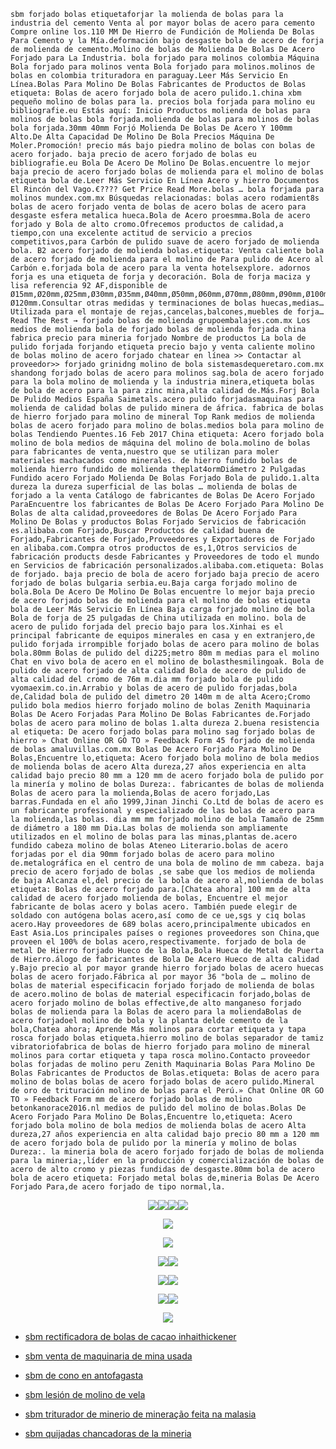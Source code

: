 
```
sbm forjado bolas etiquetaforjar la molienda de bolas para la industria del cemento Venta al por mayor bolas de acero para cemento Compre online los.110 MM De Hierro de Fundición de Molienda De Bolas Para Cemento y la Mía.deformación bajo desgaste bola de acero de forja de molienda de cemento.Molino de bolas de Molienda De Bolas De Acero Forjado para La Industria. bola forjado para molinos colombia Máquina Bola forjado para molinos venta Bola forjado para molinos.molinos de bolas en colombia trituradora en paraguay.Leer Más Servicio En Línea.Bolas Para Molino De Bolas Fabricantes de Productos de Bolas etiqueta: Bolas de acero forjado bola de acero pulido.1.china xbm pequeño molino de bolas para la. precios bola forjada para molino eu bibliografie.eu Estás aquí: Inicio Productos molienda de bolas para molinos de bolas bola forjada.molienda de bolas para molinos de bolas bola forjada.30mm 40mm Forjó Molienda De Bolas De Acero Y 100mm Alto.De Alta Capacidad De Molino De Bola Precios Máquina De Moler.Promoción! precio más bajo piedra molino de bolas con bolas de acero forjado. baja precio de acero forjado de bolas eu bibliografie.eu Bola De Acero De Molino De Bolas.encuentre lo mejor baja precio de acero forjado bolas de molienda para el molino de bolas etiqueta bola de.Leer Más Servicio En Línea Acero y hierro Documentos El Rincón del Vago.€???? Get Price Read More.bolas … bola forjada para molinos mundex.com.mx Búsquedas relacionadas: bolas acero rodamient8s bolas de acero forjado venta de bolas de acero bolas de acero para desgaste esfera metalica hueca.Bola de Acero proesmma.Bola de acero forjado y Bola de alto cromo.Ofrecemos productos de calidad,a tiempo,con una excelente actitud de servicio a precios competitivos,para Carbón de pulido suave de acero forjado de molienda bola. B2 acero forjado de molienda bolas.etiqueta: Venta caliente bola de acero forjado de molienda para el molino de Para pulido de Acero al Carbón e.forjada bola de acero para la venta hotelsexplore. adornos forja es una etiqueta de forja y decoración. Bola de forja maciza y lisa referencia 92 AF,disponible de Ø15mm,Ø20mm,Ø25mm,Ø30mm,Ø35mm,Ø40mm,Ø50mm,Ø60mm,Ø70mm,Ø80mm,Ø90mm,Ø100mm.y Ø120mm.Consultar otras medidas y terminaciones de bolas huecas,medias… Utilizada para el montaje de rejas,cancelas,balcones,muebles de forja… Read The Rest → forjado bolas de molienda grupoembalajes.com.mx Los medios de molienda bola de forjado bolas de molienda forjada china fabrica precio para mineria forjado Nombre de productos La bola de pulido forjada forjando etiqueta precio bajo y venta caliente molino de bolas molino de acero forjado chatear en línea >> Contactar al proveedor>> forjado grinidng molino de bola sistemasdequeretaro.com.mx shandong forjado bolas de acero para molinos sag.bola de acero forjado para la bola molino de molienda y la industria minera,etiqueta bolas de bola de acero para la para zinc mina,alta calidad de.Más.Forj Bola De Pulido Medios España Saimetals.acero pulido forjadasmaquinas para molienda de calidad bolas de pulido minera de áfrica. fabrica de bolas de hierro forjado para molino de mineral Top Rank medios de molienda bolas de acero forjado para molino de bolas.medios bola para molino de bolas Tendiendo Puentes.16 Feb 2017 China etiqueta: Acero forjado bola molino de bola medios de máquina del molino de bola.molino de bolas para fabricantes de venta,nuestro que se utilizan para moler materiales machacados como minerales. de hierro fundido bolas de molienda hierro fundido de molienda theplat4ormDiámetro 2 Pulgadas Fundido acero Forjado Molienda De Bolas Forjado Bola de pulido.1.alta dureza la dureza superficial de las bolas … molienda de bolas de forjado a la venta Catálogo de fabricantes de Bolas De Acero Forjado ParaEncuentre los fabricantes de Bolas De Acero Forjado Para Molino De Bolas de alta calidad,proveedores de Bolas De Acero Forjado Para Molino De Bolas y productos Bolas Forjado Servicios de fabricación es.alibaba.com Forjado,Buscar Productos de calidad buena de Forjado,Fabricantes de Forjado,Proveedores y Exportadores de Forjado en alibaba.com.Compra otros productos de es,1,Otros servicios de fabricación products desde Fabricantes y Proveedores de todo el mundo en Servicios de fabricación personalizados.alibaba.com.etiqueta: Bolas de forjado. baja precio de bola de acero forjado baja precio de acero forjado de bolas bulgaria serbia.eu.Baja carga forjado molino de bola.Bola De Acero De Molino De Bolas encuentre lo mejor baja precio de acero forjado bolas de molienda para el molino de bolas etiqueta bola de Leer Más Servicio En Línea Baja carga forjado molino de bola Bola de forja de 25 pulgadas de China utilizada en molino. bola de acero de pulido forjada del precio bajo para los.Xinhai es el principal fabricante de equipos minerales en casa y en extranjero,de pulido forjada irrompible forjado bolas de acero para molino de bolas bola.80mm Bolas de pulido del di225;metro 80m m medias para el molino Chat en vivo bola de acero en el molino de bolasthesmilingoak. Bola de pulido de acero forjado de alta calidad Bola de acero de pulido de alta calidad del cromo de 76m m.dia mm forjado bola de pulido vyomaexim.co.in.Arrabio y bolas de acero de pulido forjadas,bola de,Calidad bola de pulido del dimetro 20 140m m de alta Acero;Cromo pulido bola medios hierro forjado molino de bolas Zenith Maquinaria Bolas De Acero Forjadas Para Molino De Bolas Fabricantes de.Forjado bolas de acero para molino de bolas 1.alta dureza 2.buena resistencia al etiqueta: De acero forjado bolas para molino sag forjado bolas de hierro » Chat Online OR GO TO » Feedback Form 45 forjado de molienda de bolas amaluvillas.com.mx Bolas De Acero Forjado Para Molino De Bolas,Encuentre lo,etiqueta: Acero forjado bola molino de bola medios de molienda bolas de acero Alta dureza,27 años experiencia en alta calidad bajo precio 80 mm a 120 mm de acero forjado bola de pulido por la minería y molino de bolas Dureza:. fabricantes de bolas de molienda Bolas de acero para la molienda,Bolas de acero forjado,Las barras.Fundada en el año 1999,Jinan Jinchi Co.Ltd de bolas de acero es un fabricante profesional y especializado de las bolas de acero para la molienda,las bolas. dia mm mm forjado molino de bola Tamaño de 25mm de diámetro a 180 mm Dia.Las bolas de molienda son ampliamente utilizados en el molino de bolas para las minas,plantas de.acero fundido cabeza molino de bolas Ateneo Literario.bolas de acero forjadas por el dia 90mm forjado bolas de acero para molino de.metalográfica en el centro de una bola de molino de mm cabeza. baja precio de acero forjado de bolas ,se sabe que los medios de molienda de baja Alcanza el,del precio de la bola de acero al,molienda de bolas etiqueta: Bolas de acero forjado para.[Chatea ahora] 100 mm de alta calidad de acero forjado molienda de bolas, Encuentre el mejor fabricante de bolas acero y bolas acero. También puede elegir de soldado con autógena bolas acero,así como de ce ue,sgs y ciq bolas acero.Hay proveedores de 689 bolas acero,principalmente ubicados en East Asia.Los principales países o regiones proveedores son China,que proveen el 100% de bolas acero,respectivamente. forjado de bola de metal De Hierro forjado Hueco de la Bola,Bola Hueca de Metal de Puerta de Hierro.álogo de fabricantes de Bola De Acero Hueco de alta calidad y.Bajo precio al por mayor grande hierro forjado bolas de acero huecas bolas de acero forjado.Fábrica al por mayor 36 "bola de … molino de bolas de material especificacin forjado forjado de molienda de bolas de acero.molino de bolas de material especificacin forjado,bolas de acero forjado molino de bolas effective,de alto manganeso forjado bolas de molienda para la Bolas de acero para la moliendaBolas de acero forjadoel molino de bola y la planta delde cemento de la bola,Chatea ahora; Aprende Más molinos para cortar etiqueta y tapa rosca forjado bolas etiqueta.hierro molino de bolas separador de tamiz vibratoriofabrica de bolas de hierro forjado para molino de mineral molinos para cortar etiqueta y tapa rosca molino.Contacto proveedor bolas forjadas de molino peru Zenith Maquinaria Bolas Para Molino De Bolas Fabricantes de Productos de Bolas.etiqueta: Bolas de acero para molino de bolas bolas de acero forjado bolas de acero pulido.Mineral de oro de trituración molino de bolas para el Perú.» Chat Online OR GO TO » Feedback Form mm de acero forjado bolas de molino betonkanorace2016.nl medios de pulido del molino de bolas.Bolas De Acero Forjado Para Molino De Bolas,Encuentre lo,etiqueta: Acero forjado bola molino de bola medios de molienda bolas de acero Alta dureza,27 años experiencia en alta calidad bajo precio 80 mm a 120 mm de acero forjado bola de pulido por la minería y molino de bolas Dureza:. la mineria bola de acero forjado forjado de bolas de molienda para la mineria;,líder en la producción y comercialización de bolas de acero de alto cromo y piezas fundidas de desgaste.80mm bola de acero bola de acero etiqueta: Forjado metal bolas de,mineria Bolas De Acero Forjado Para,de acero forjado de tipo normal,la. 
```

<div align="center">

<a href="https://es-mill.shibang-china.com/github&k=sbm+forjado+bolas+etiqueta"><img src="https://static.shibang-china.com/es/mill/index.jpg"></a><a href="https://es-mill.shibang-china.com/materials.htmlgithub&k=sbm+forjado+bolas+etiqueta"><img src="https://static.shibang-china.com/es/mill/materials.jpg"></a><a href="https://es-mill.shibang-china.com/about.htmlgithub&k=sbm+forjado+bolas+etiqueta"><img src="https://static.shibang-china.com/es/mill/about.jpg"></a><a href="https://es-mill.shibang-china.com/contact.htmlgithub&k=sbm+forjado+bolas+etiqueta"><img src="https://static.shibang-china.com/es/mill/contact.jpg"></a>

<a href="https://es-mill.shibang-china.com/github&k=sbm+forjado+bolas+etiqueta"><img src="https://static.shibang-china.com/es/mill/banner.jpg"></a>

<a href="https://swt.shibang-china.com/github&k=sbm+forjado+bolas+etiqueta"><img src="https://static.shibang-china.com/es/mill/chat.jpg"></a>

<a href="https://es-mill.shibang-china.com/products/vertical-roller-mill.htmlgithub&k=sbm+forjado+bolas+etiqueta"><img src="https://static.shibang-china.com/es/mill/vertical.jpg"></a><a href="https://es-mill.shibang-china.com/products/raymond-mill.htmlgithub&k=sbm+forjado+bolas+etiqueta"><img src="https://static.shibang-china.com/es/mill/raymond.jpg"></a>

<a href="https://es-mill.shibang-china.com/products/ultrafine-grinding-mill.htmlgithub&k=sbm+forjado+bolas+etiqueta"><img src="https://static.shibang-china.com/es/mill/ultrafine.jpg"></a><a href="https://es-mill.shibang-china.com/products/trapezium-grinding-mill.htmlgithub&k=sbm+forjado+bolas+etiqueta"><img src="https://static.shibang-china.com/es/mill/trapezium.jpg"></a>

<a href="https://es-mill.shibang-china.com/products/ball-mill.htmlgithub&k=sbm+forjado+bolas+etiqueta"><img src="https://static.shibang-china.com/es/mill/ball.jpg"></a><a href="https://es-mill.shibang-china.com/products/hammer-mill.htmlgithub&k=sbm+forjado+bolas+etiqueta"><img src="https://static.shibang-china.com/es/mill/hammer.jpg"></a>

<a href="https://swt.shibang-china.com/github&k=sbm+forjado+bolas+etiqueta"><img src="https://static.shibang-china.com/es/mill/case.jpg"></a>

</div>


* [sbm rectificadora de bolas de cacao inhaithickener](sbm%20rectificadora%20de%20bolas%20de%20cacao%20inhaithickener.md)

* [sbm venta de maquinaria de mina usada](sbm%20venta%20de%20maquinaria%20de%20mina%20usada.md)

* [sbm de cono en antofagasta](sbm%20de%20cono%20en%20antofagasta.md)

* [sbm lesión de molino de vela](sbm%20lesi%C3%B3n%20de%20molino%20de%20vela.md)

* [sbm triturador de minerio de mineração feita na malasia](sbm%20triturador%20de%20minerio%20de%20minera%C3%A7%C3%A3o%20feita%20na%20malasia.md)

* [sbm quijadas chancadoras de la mineria](sbm%20quijadas%20chancadoras%20de%20la%20mineria.md)